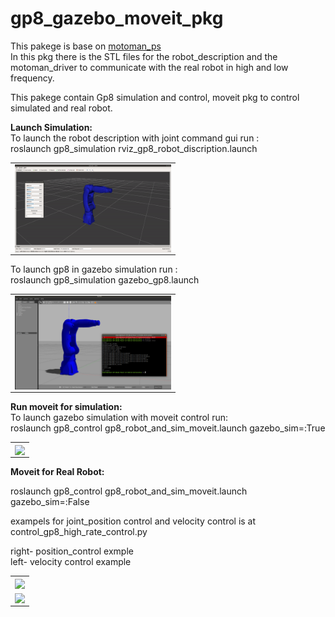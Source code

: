 # gp8_gazebo_moveit_pkg
This pakege is base on [motoman_ps](https://github.com/MaxorPaxor/motoman_ps])</br> 
In this pkg there is the STL files for the robot_description and the motoman_driver to communicate with the real robot in high and low frequency.</br>

This pakege contain Gp8 simulation and control, moveit pkg to control simulated and real robot.


**Launch Simulation:** </br>
To launch the robot description with joint command gui run : </br>
roslaunch gp8_simulation rviz_gp8_robot_discription.launch </br>

<table align="center">
  <tr>
    <td align="center">
    <!-- <caption>Gazebo Simulation</caption> -->
      <img align=center width=250 src="/video/rviz_launch_demo.gif" />
      <br/>
    </td>
  </tr>
</table>

To launch gp8 in gazebo simulation run : </br>
roslaunch gp8_simulation gazebo_gp8.launch </br>
<table align="center">
  <tr>
    <td align="center">
    <!-- <caption>Gazebo Simulation</caption> -->
      <img align=center width=250 src="/video/gazebo_sim_demo.png" />
      <br/>
    </td>
  </tr>
</table>

**Run moveit for simulation:** </br>
To launch gazebo simulation with moveit control run: </br>
roslaunch gp8_control gp8_robot_and_sim_moveit.launch gazebo_sim=:True </br>

<table align="center">
  <tr>
    <td align="center">
    <!-- <caption>Gazebo Simulation</caption> -->
      <img align=center width=250 src="/video/gazebo_moveit_demo.png" />
      <br/>
    </td>
  </tr>
</table>



**Moveit for Real Robot:**

roslaunch gp8_control gp8_robot_and_sim_moveit.launch gazebo_sim=:False </bt>

exampels for joint_position control and velocity control is at control_gp8_high_rate_control.py


right- position_control exmple </br>
left- velocity control example </br>

<table>
  <tr>
    <td align="center">
    <!-- <caption>Gazebo Simulation</caption> -->
      <img align=center width=250 src="/video/position_control/position_control_gif.gif" />
      <br/>
    </td>
  </tr>
  <tr>
    <td align="center">
    <!-- <caption>Gazebo Simulation</caption> -->
      <img align=center width=250 src="/video/velocity_control/velocity_control_gif.gif" />
      <br/>
    </td>
  </tr>
</table>



